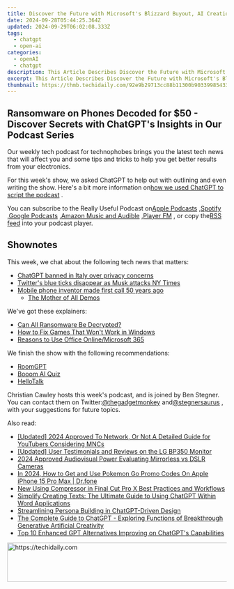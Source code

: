 ```yaml
---
title: Discover the Future with Microsoft's Blizzard Buyout, AI Creations in Art, & Revolutionary Translators [Podcast]
date: 2024-09-28T05:44:25.364Z
updated: 2024-09-29T06:02:08.333Z
tags:
  - chatgpt
  - open-ai
categories:
  - openAI
  - chatgpt
description: This Article Describes Discover the Future with Microsoft's Blizzard Buyout, AI Creations in Art, & Revolutionary Translators [Podcast]
excerpt: This Article Describes Discover the Future with Microsoft's Blizzard Buyout, AI Creations in Art, & Revolutionary Translators [Podcast]
thumbnail: https://thmb.techidaily.com/92e9b29713cc88b11300b903399854331375d2de8a951965b47ae1bc4c0fa3c6.jpg
---
```


## Ransomware on Phones Decoded for $50 - Discover Secrets with ChatGPT's Insights in Our Podcast Series

 Our weekly tech podcast for technophobes brings you the latest tech news that will affect you and some tips and tricks to help you get better results from your electronics.

 For this week's show, we asked ChatGPT to help out with outlining and even writing the show. Here's a bit more information on[how we used ChatGPT to script the podcast](https://www.makeuseof.com/i-used-chatgpt-to-script-a-podcast-heres-what-happened/) .

 You can subscribe to the Really Useful Podcast on[Apple Podcasts](https://podcasts.apple.com/gb/podcast/the-really-useful-podcast/id1437847131?mt=2) ,[Spotify](https://open.spotify.com/show/283gDxLd6OTNEpRq6tN7ha) ,[Google Podcasts](https://www.google.com/podcasts?feed=aHR0cHM6Ly9hbmNob3IuZm0vcy8zMWJlNDcwL3BvZGNhc3QvcnNz) ,[Amazon Music and Audible](https://music.amazon.co.uk/podcasts/20ab73d4-5da2-46c7-a17f-dc6eb39bdb48/The-Really-Useful-Podcast) ,[Player FM](https://player.fm/series/the-really-useful-podcast-2491856) , or copy the[RSS feed](https://feeds.transistor.fm/the-really-useful-podcast) into your podcast player.

## Shownotes

This week, we chat about the following tech news that matters:

* [ChatGPT banned in Italy over privacy concerns](https://www.bbc.co.uk/news/technology-65139406)
* [Twitter's blue ticks disappear as Musk attacks NY Times](https://www.bbc.co.uk/news/technology-65156216)
* [Mobile phone inventor made first call 50 years ago](https://www.bbc.co.uk/news/technology-65112048)  
  * [The Mother of All Demos](https://www.youtube.com/watch?v=B6rKUf9DWRI)

We've got these explainers:

* [Can All Ransomware Be Decrypted?](https://www.makeuseof.com/can-all-ransomware-be-decrypted/)
* [How to Fix Games That Won't Work in Windows](https://www.makeuseof.com/fix-games-not-working-windows/)
* [Reasons to Use Office Online/Microsoft 365](https://www.makeuseof.com/tag/dont-pay-word-5-reasons-use-office-online/)

We finish the show with the following recommendations:

* [RoomGPT](http://https://www.roomgpt.io/)
* [Booom AI Quiz](https://booom.ai/)
* [HelloTalk](https://www.hellotalk.com/?lang=en)

 Christian Cawley hosts this week's podcast, and is joined by Ben Stegner. You can contact them on Twitter:[@thegadgetmonkey](https://twitter.com/thegadgetmonkey) and[@stegnersaurus](https://twitter.com/stegnersaurus) , with your suggestions for future topics.

<ins class="adsbygoogle"
     style="display:block"
     data-ad-format="autorelaxed"
     data-ad-client="ca-pub-7571918770474297"
     data-ad-slot="1223367746"></ins>

<ins class="adsbygoogle"
     style="display:block"
     data-ad-client="ca-pub-7571918770474297"
     data-ad-slot="8358498916"
     data-ad-format="auto"
     data-full-width-responsive="true"></ins>

<span class="atpl-alsoreadstyle">Also read:</span>
<div><ul>
<li><a href="https://youtube-tips.techidaily.com/ed-2024-approved-to-network-or-not-a-detailed-guide-for-youtubers-considering-mncs/"><u>[Updated] 2024 Approved To Network, Or Not A Detailed Guide for YouTubers Considering MNCs</u></a></li>
<li><a href="https://article-posts.techidaily.com/updated-user-testimonials-and-reviews-on-the-lg-bp350-monitor/"><u>[Updated] User Testimonials and Reviews on the LG BP350 Monitor</u></a></li>
<li><a href="https://youtube-sure.techidaily.com/approved-audiovisual-power-evaluating-mirrorless-vs-dslr-cameras/"><u>2024 Approved Audiovisual Power Evaluating Mirrorless vs DSLR Cameras</u></a></li>
<li><a href="https://ios-pokemon-go.techidaily.com/in-2024-how-to-get-and-use-pokemon-go-promo-codes-on-apple-iphone-15-pro-max-drfone-by-drfone-virtual-ios/"><u>In 2024, How to Get and Use Pokemon Go Promo Codes On Apple iPhone 15 Pro Max | Dr.fone</u></a></li>
<li><a href="https://ai-video-apps.techidaily.com/new-using-compressor-in-final-cut-pro-x-best-practices-and-workflows/"><u>New Using Compressor in Final Cut Pro X Best Practices and Workflows</u></a></li>
<li><a href="https://tech-hub.techidaily.com/simplify-creating-texts-the-ultimate-guide-to-using-chatgpt-within-word-applications/"><u>Simplify Creating Texts: The Ultimate Guide to Using ChatGPT Within Word Applications</u></a></li>
<li><a href="https://tech-hub.techidaily.com/streamlining-persona-building-in-chatgpt-driven-design/"><u>Streamlining Persona Building in ChatGPT-Driven Design</u></a></li>
<li><a href="https://tech-hub.techidaily.com/the-complete-guide-to-chatgpt-exploring-functions-of-breakthrough-generative-artificial-creativity/"><u>The Complete Guide to ChatGPT - Exploring Functions of Breakthrough Generative Artificial Creativity</u></a></li>
<li><a href="https://tech-hub.techidaily.com/top-10-enhanced-gpt-alternatives-improving-on-chatgpts-capabilities/"><u>Top 10 Enhanced GPT Alternatives Improving on ChatGPT's Capabilities</u></a></li>
</ul></div>

<!-- affiliate ads begin -->
<a href="https://imp.i357552.net/c/5597632/994842/11832" target="_top" id="994842">
  <img src="//a.impactradius-go.com/display-ad/11832-994842" border="0" alt="https://techidaily.com" width="728" height="90"/>
</a>
<img height="0" width="0" src="https://imp.i357552.net/i/5597632/994842/11832" style="position:absolute;visibility:hidden;" border="0" />
<!-- affiliate ads end -->

